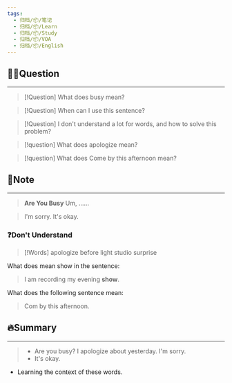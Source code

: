 ```yaml
---
tags:
  - 归档/📦/笔记
  - 归档/📦/Learn
  - 归档/📦/Study
  - 归档/📦/VOA
  - 归档/📦/English
---
```


## 🙋‍♀️Question

---

> [!Question] What does busy mean?

> [!Question] When can I use this sentence?

> [!Question] I don't understand a lot for words, and how to solve this problem?

> [!question] What does apologize mean?

> [!question] What does Come by this afternoon mean?

## 📝Note

---

> **Are You Busy**
> Um, ……

> I'm sorry.
> It's okay.

### ❓Don't Understand

> [!Words]
> apologize before light studio surprise

What does mean show in the sentence:

> I am recording my evening **show**.

What does the following sentence mean:

 > Com by this afternoon.

## 🔥Summary

---

> - Are you busy? I apologize about yesterday. I'm sorry.
> - It's okay.

- Learning the context of these words.
